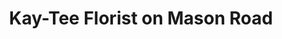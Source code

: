 ---
title: "Kay-Tee Florist on Mason Road"
url: /katy/kay-tee-florist-on-mason-road/
shop: Blumen
---
